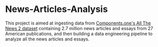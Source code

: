 # News-Articles-Analysis
This project is aimed at ingesting data from [Components.one's All The News 2 dataset](https://components.one/datasets/all-the-news-2-news-articles-dataset) containing 2.7 million news articles and essays from 27 American publications, and then building a data engineering pipeline to analyze all the news articles and essays.

